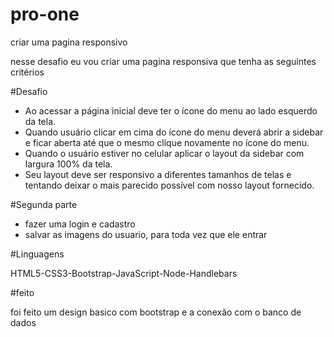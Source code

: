 # pro-one
criar uma pagina responsivo 

nesse desafio eu vou criar uma pagina responsiva que tenha as seguintes critérios 

#Desafio

- Ao acessar a página inicial deve ter o ícone do menu ao lado esquerdo da tela.
- Quando usuário clicar em cima do ícone do menu deverá abrir a sidebar e ficar aberta até que o mesmo clique novamente no ícone do menu.
- Quando o usuário estiver no celular aplicar o layout da sidebar com largura 100% da tela.
- Seu layout deve ser responsivo a diferentes tamanhos de telas e tentando deixar o mais parecido possível com nosso layout fornecido.

#Segunda parte 

- fazer uma login e cadastro 
- salvar as imagens do usuario, para toda vez que ele entrar

#Linguagens

HTML5-CSS3-Bootstrap-JavaScript-Node-Handlebars

#feito

foi feito um design basico com bootstrap e a conexão com o banco de dados

